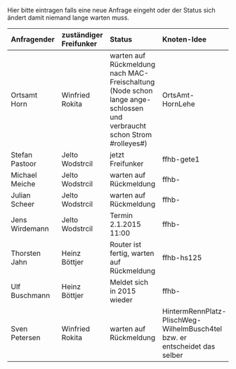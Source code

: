 Hier bitte eintragen falls eine neue Anfrage eingeht oder der Status sich ändert damit niemand lange warten muss.

| Anfragender | zuständiger Freifunker | Status | Knoten-Idee |
| :---- | :---- | :---- | :---- |
| Ortsamt Horn | Winfried Rokita | warten auf Rückmeldung nach MAC-Freischaltung (Node schon lange ange- schlossen und verbraucht schon Strom #rolleyes#) | OrtsAmt-HornLehe |
| Stefan Pastoor | Jelto Wodstrcil | jetzt Freifunker | ffhb-gete1 |
| Michael Meiche | Jelto Wodstrcil | warten auf Rückmeldung | ffhb- |
| Julian Scheer | Jelto Wodstrcil | warten auf Rückmeldung | ffhb- |
| Jens Wirdemann | Jelto Wodstrcil | Termin 2.1.2015 11:00 | ffhb- |
| Thorsten Jahn | Heinz Böttjer | Router ist fertig, warten auf Rückmeldung | ffhb-hs125 |
| Ulf Buschmann | Heinz Böttjer | Meldet sich in 2015 wieder | ffhb- |
| Sven Petersen | Winfried Rokita | warten auf Rückmeldung | HintermRennPlatz-PlischWeg-WilhelmBusch4tel bzw. er entscheidet das selber|
